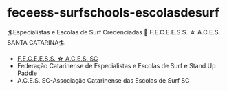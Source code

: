 # feceess-surfschools-escolasdesurf
🏄Especialistas e Escolas de Surf Credenciadas 🌊 F.E.C.E.E.S.S. ☆ A.C.E.S. SANTA CATARINA🏄

  - [F.E.C.E.E.S.S. ☆ A.C.E.S. SC](http://escolasdesurf.org.br/)
  - Federação Catarinense de Especialistas e Escolas de Surf e Stand Up Paddle
  - A.C.E.S. SC-Associação Catarinense das Escolas de Surf SC   